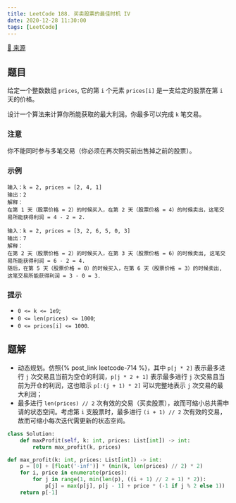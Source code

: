 ```yaml
---
title: LeetCode 188. 买卖股票的最佳时机 IV
date: 2020-12-28 11:30:00
tags: [LeetCode]
---
```


[:link: 来源](https://leetcode-cn.com/problems/best-time-to-buy-and-sell-stock-iv/)

## 题目

给定一个整数数组 `prices`, 它的第 `i` 个元素 `prices[i]` 是一支给定的股票在第 `i` 天的价格。

设计一个算法来计算你所能获取的最大利润。你最多可以完成 `k` 笔交易。

### 注意

你不能同时参与多笔交易（你必须在再次购买前出售掉之前的股票）。

### 示例

```raw
输入：k = 2, prices = [2, 4, 1]
输出：2
解释：
在第 1 天（股票价格 = 2）的时候买入，在第 2 天（股票价格 = 4）的时候卖出，这笔交易所能获得利润 = 4 - 2 = 2.
```

```raw
输入：k = 2, prices = [3, 2, 6, 5, 0, 3]
输出：7
解释：
在第 2 天（股票价格 = 2）的时候买入，在第 3 天（股票价格 = 6）的时候卖出, 这笔交易所能获得利润 = 6 - 2 = 4.
随后，在第 5 天（股票价格 = 0）的时候买入，在第 6 天（股票价格 = 3）的时候卖出, 这笔交易所能获得利润 = 3 - 0 = 3.
```

### 提示

- `0 <= k <= 1e9`;
- `0 <= len(prices) <= 1000`;
- `0 <= prices[i] <= 1000`.

<!-- more -->

## 题解

- 动态规划。仿照{% post_link leetcode-714 %}，其中 `p[j * 2]` 表示最多进行 `j` 次交易且当前为空仓的利润，`p[j * 2 + 1]` 表示最多进行 `j` 次交易且当前为开仓的利润，这也暗示 `p[:(j + 1) * 2]` 可以完整地表示 `j` 次交易的最大利润；
- 最多进行 `len(prices) // 2` 次有效的交易（买卖股票），故而可缩小总共需申请的状态空间。考虑第 `i` 支股票时，最多进行 `(i + 1) // 2` 次有效的交易，故而可缩小每次迭代需更新的状态空间。

```python
class Solution:
    def maxProfit(self, k: int, prices: List[int]) -> int:
        return max_profit(k, prices)

def max_profit(k: int, prices: List[int]) -> int:
    p = [0] + [float('-inf')] * (min(k, len(prices) // 2) * 2)
    for i, price in enumerate(prices):
        for j in range(1, min(len(p), ((i + 1) // 2 + 1) * 2)):
            p[j] = max(p[j], p[j - 1] + price * (-1 if j % 2 else 1))
    return p[-1]
```
